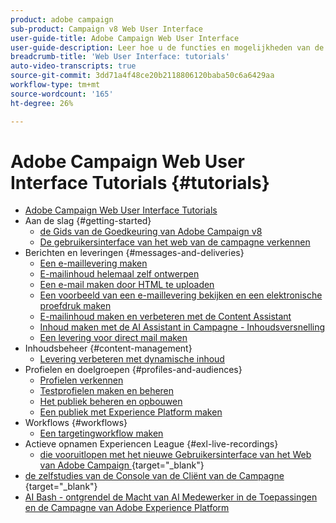 ```yaml
---
product: adobe campaign
sub-product: Campaign v8 Web User Interface
user-guide-title: Adobe Campaign Web User Interface
user-guide-description: Leer hoe u de functies en mogelijkheden van de Adobe Campaign Web User Interface kunt gebruiken.
breadcrumb-title: 'Web User Interface: tutorials'
auto-video-transcripts: true
source-git-commit: 3dd71a4f48ce20b2118806120baba50c6a6429aa
workflow-type: tm+mt
source-wordcount: '165'
ht-degree: 26%

---
```



# Adobe Campaign Web User Interface Tutorials {#tutorials}

+ [Adobe Campaign Web User Interface Tutorials](/help/ac-web-learn-main/overview.md)
+ Aan de slag {#getting-started}
   + [ de Gids van de Goedkeuring van Adobe Campaign v8 ](https://experienceleague.adobe.com/nl/docs/campaign-web/acs-to-ac/home)
   + [De gebruikersinterface van het web van de campagne verkennen](/help/get-started/explore-the-web-ui.md)
+ Berichten en leveringen {#messages-and-deliveries}
   + [Een e-maillevering maken](/help/deliveries/create-an-email-delivery.md)
   + [E-mailinhoud helemaal zelf ontwerpen](/help/design-the-delivery/create-email-content-from-scratch.md)
   + [Een e-mail maken door HTML te uploaden](/help/design-the-delivery/create-an-email-by-uploading-html.md)
   + [Een voorbeeld van een e-maillevering bekijken en een elektronische proefdruk maken](/help/deliveries/preview-and-proof-an-email-delivery.md)
   + [E-mailinhoud maken en verbeteren met de Content Assistant](/help/design-the-delivery/create-and-improve-email-content-with-the-content-assistant.md)
   + [Inhoud maken met de AI Assistant in Campagne - Inhoudsversnelling](/help/design-the-delivery/create-content-with-the-ai-assistant-content-accelerator.md)
   + [Een levering voor direct mail maken](/help/design-the-delivery/create-a-direct-mail-delivery.md)
+ Inhoudsbeheer {#content-management}
   + [Levering verbeteren met dynamische inhoud](/help/design-the-delivery/enhance-a-delivery-with-dynamic-content.md)
+ Profielen en doelgroepen {#profiles-and-audiences}
   + [Profielen verkennen](/help/profiles-and-audiences/explore-profiles.md)
   + [Testprofielen maken en beheren](/help/profiles-and-audiences/create-and-manage-test-profiles.md)
   + [Het publiek beheren en opbouwen](/help/profiles-and-audiences/manage-and-build-audiences.md)
   + [Een publiek met Experience Platform maken](/help/profiles-and-audiences/create-an-audience-with-experience-platform.md)
+ Workflows {#workflows}
   + [Een targetingworkflow maken](/help/workflows/create-a-targeting-workflow.md)
+ Actieve opnamen Experiencen League {#exl-live-recordings}
   + [ die vooruitlopen met het nieuwe Gebruikersinterface van het Web van Adobe Campaign ](https://experienceleague.adobe.com/docs/events/experience-league-live-recordings/episodes/exl-live-episode-02-29-24.html) {target="_blank"}
+ [ de zelfstudies van de Console van de Cliënt van de Campagne ](https://experienceleague.adobe.com/docs/campaign-learn/tutorials/overview.html) {target="_blank"}
+ [ AI Bash - ontgrendel de Macht van AI Medewerker in de Toepassingen en de Campagne van Adobe Experience Platform ](https://experienceleague.adobe.com/en/docs/events/experience-league-live-recordings/episodes/exl-live-episode-09-26-24)
